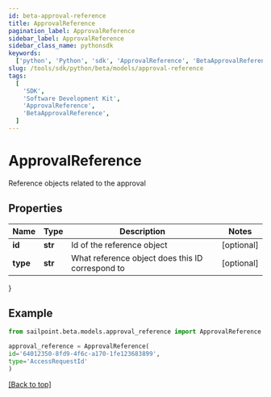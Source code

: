 ```yaml
---
id: beta-approval-reference
title: ApprovalReference
pagination_label: ApprovalReference
sidebar_label: ApprovalReference
sidebar_class_name: pythonsdk
keywords:
  ['python', 'Python', 'sdk', 'ApprovalReference', 'BetaApprovalReference']
slug: /tools/sdk/python/beta/models/approval-reference
tags:
  [
    'SDK',
    'Software Development Kit',
    'ApprovalReference',
    'BetaApprovalReference',
  ]
---
```


# ApprovalReference

Reference objects related to the approval

## Properties

| Name | Type | Description | Notes |
| --- | --- | --- | --- |
| **id** | **str** | Id of the reference object | [optional] |
| **type** | **str** | What reference object does this ID correspond to | [optional] |

}

## Example

```python
from sailpoint.beta.models.approval_reference import ApprovalReference

approval_reference = ApprovalReference(
id='64012350-8fd9-4f6c-a170-1fe123683899',
type='AccessRequestId'
)

```

[[Back to top]](#)
